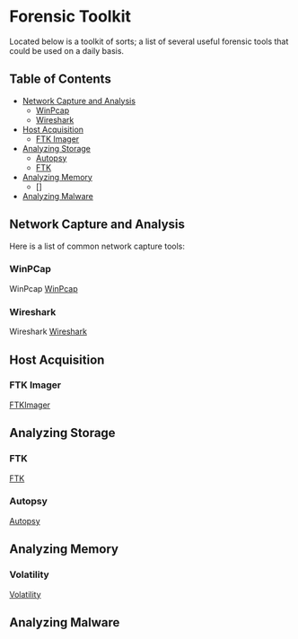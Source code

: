 # Forensic Toolkit

Located below is a toolkit of sorts; a list of several useful forensic tools that could be used on a daily basis. 


## Table of Contents


  * [Network Capture and Analysis](#NetworkCapture)
    * [WinPcap](#WinPcap)
    * [Wireshark](#Wireshark)
  * [Host Acquisition](#HostAcquisition)
    * [FTK Imager](#FTKI)
  * [Analyzing Storage](#storageAnalyzation)
    * [Autopsy](#Autopsy)
    * [FTK](#FTK)
  * [Analyzing Memory](#storageAnalyzation)
    * []
  * [Analyzing Malware](#malAnalyzation)

 ## <a name="NetworkCapture"></a>Network Capture and Analysis
  Here is a list of common network capture tools:

 ### <a name="WinPcap"></a>WinPCap
  WinPcap
  [WinPcap](https://www.winpcap.org/ "WinPcap Download")
 ### <a name="Wireshark"></a>Wireshark
  Wireshark
  [Wireshark](https://www.wireshark.org/ "Wireshark Download")
## <a name="HostAcquisition"></a>Host Acquisition 
 ### <a name="FTKI"></a>FTK Imager
 [FTKImager](https://accessdata.com/product-download/ftk-imager-version-4.2.0 "FTK Imager Download")
## <a name="storageAnalyzation"></a>Analyzing Storage 
 ### <a name="FTK"></a>FTK
 [FTK](https://accessdata.com/product-download "FTK Download")
 
 ### <a name="Autopsy"></a>Autopsy
 [Autopsy](https://www.sleuthkit.org/autopsy/ "Autopsy Download")
 

## <a name="memAnalyzation"></a>Analyzing Memory 
 ### <a name="volatility"></a>Volatility
 [Volatility](https://www.volatilityfoundation.org/releases "Volatility Download")
 
## <a name="malAnalyzation"></a>Analyzing Malware
 ###
